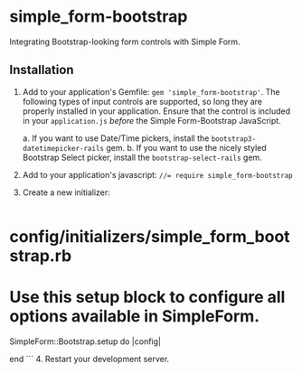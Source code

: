 simple_form-bootstrap
===
Integrating Bootstrap-looking form controls with Simple Form.

## Installation

 1. Add to your application's Gemfile: `gem 'simple_form-bootstrap'`. The following types of
    input controls are supported, so long they are properly installed in your application. Ensure
    that the control is included in your `application.js` _before_ the Simple Form-Bootstrap
    JavaScript.

    a. If you want to use Date/Time pickers, install the `bootstrap3-datetimepicker-rails` gem.
    b. If you want to use the nicely styled Bootstrap Select picker, install the
       `bootstrap-select-rails` gem.

 2. Add to your application's javascript: `//= require simple_form-bootstrap`
 3. Create a new initializer:
    ```ruby
# config/initializers/simple_form_bootstrap.rb
# Use this setup block to configure all options available in SimpleForm.
SimpleForm::Bootstrap.setup do |config|

end
    ```
 4. Restart your development server.
